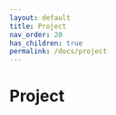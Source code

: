 ```yaml
---
layout: default
title: Project
nav_order: 20
has_children: true
permalink: /docs/project
---
```


# Project
